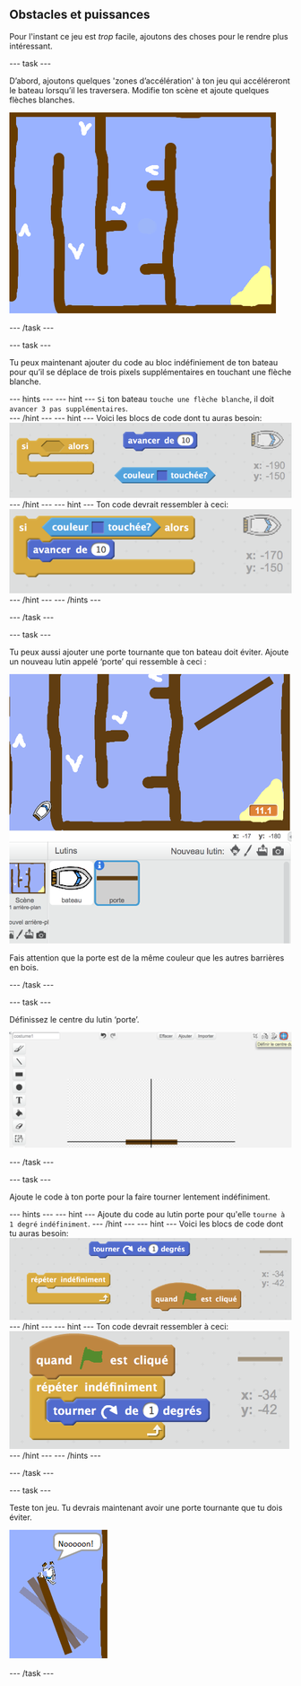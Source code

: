 ## Obstacles et puissances

Pour l'instant ce jeu est *trop* facile, ajoutons des choses pour le rendre plus intéressant.

\--- task \---

D’abord, ajoutons quelques 'zones d’accélération' à ton jeu qui accéléreront le bateau lorsqu’il les traversera. Modifie ton scène et ajoute quelques flèches blanches.

![screenshot](images/boat-boost.png)

\--- /task \---

\--- task \---

Tu peux maintenant ajouter du code au bloc indéfiniement de ton bateau pour qu’il se déplace de trois pixels supplémentaires en touchant une flèche blanche.

\--- hints \--- \--- hint \--- `Si` ton bateau `touche une flèche blanche`, il doit `avancer 3 pas supplémentaires`.  
\--- /hint \--- \--- hint \--- Voici les blocs de code dont tu auras besoin: ![screenshot](images/boat-boost-blocks.png) \--- /hint \--- \--- hint \--- Ton code devrait ressembler à ceci: ![screenshot](images/boat-boost-code.png) \--- /hint \--- \--- /hints \---

\--- /task \---

\--- task \---

Tu peux aussi ajouter une porte tournante que ton bateau doit éviter. Ajoute un nouveau lutin appelé ‘porte’ qui ressemble à ceci :

![screenshot](images/boat-gate.png)

Fais attention que la porte est de la même couleur que les autres barrières en bois.

\--- /task \---

\--- task \---

Définissez le centre du lutin ‘porte’.

![screenshot](images/boat-center.png)

\--- /task \---

\--- task \---

Ajoute le code à ton porte pour la faire tourner lentement indéfiniment.

\--- hints \--- \--- hint \--- Ajoute du code au lutin porte pour qu'elle `tourne à 1 degré` `indéfiniment`. \--- /hint \--- \--- hint \--- Voici les blocs de code dont tu auras besoin: ![screenshot](images/boat-spin-blocks.png) \--- /hint \--- \--- hint \--- Ton code devrait ressembler à ceci: ![screenshot](images/boat-spin-code.png) \--- /hint \--- \--- /hints \---

\--- /task \---

\--- task \---

Teste ton jeu. Tu devrais maintenant avoir une porte tournante que tu dois éviter.

![screenshot](images/boat-gate-test.png)

\--- /task \---